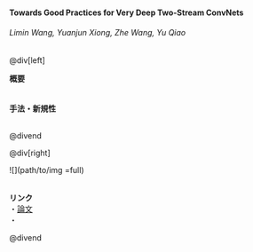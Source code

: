 #### Towards Good Practices for Very Deep Two-Stream ConvNets
###### Limin Wang, Yuanjun Xiong, Zhe Wang, Yu Qiao

@div[left]

__概要__<br>
<br>
<br>
__手法・新規性__<br>
<br>


@divend

@div[right]

![](path/to/img =full)<br>
<br>

__リンク__<br>
・[論文](https://arxiv.org/pdf/1507.02159.pdf)<br>
・[](url)<br>

@divend